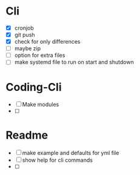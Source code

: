 # Cli
 - [x] cronjob
 - [x] git push
 - [x] check for only differences
 - [ ] maybe zip
 - [ ] option for extra files
 - [ ] make systemd file to run on start and shutdown

# Coding-Cli
 - [ ] Make modules
 - [ ]

# Readme
 - [ ] make example and defaults for yml file
 - [ ] show help for cli commands
 - [ ]
